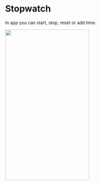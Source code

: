 # Stopwatch
In app you can start, stop, reset or add time.

<img src="https://pp.userapi.com/c824411/v824411077/73857/13l-8uG46Ow.jpg" width="270" height="480"/>
